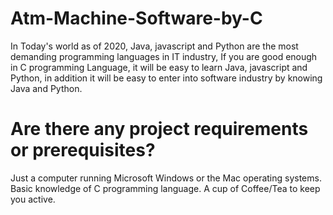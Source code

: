 # Atm-Machine-Software-by-C
In Today's world as of 2020, Java, javascript and Python are the most demanding programming languages in IT industry, If you are good enough in C programming Language, it will be easy to learn  Java, javascript and Python, in addition it will be easy to enter into software industry by knowing  Java and Python.

# Are there any project requirements or prerequisites?
Just a computer running Microsoft Windows or the Mac operating systems.
Basic knowledge of C programming language.
A cup of Coffee/Tea to keep you active.
